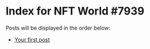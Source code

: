 # Index for NFT World #7939
Posts will be displayed in the order below:

- [Your first post](./001-first.md)

